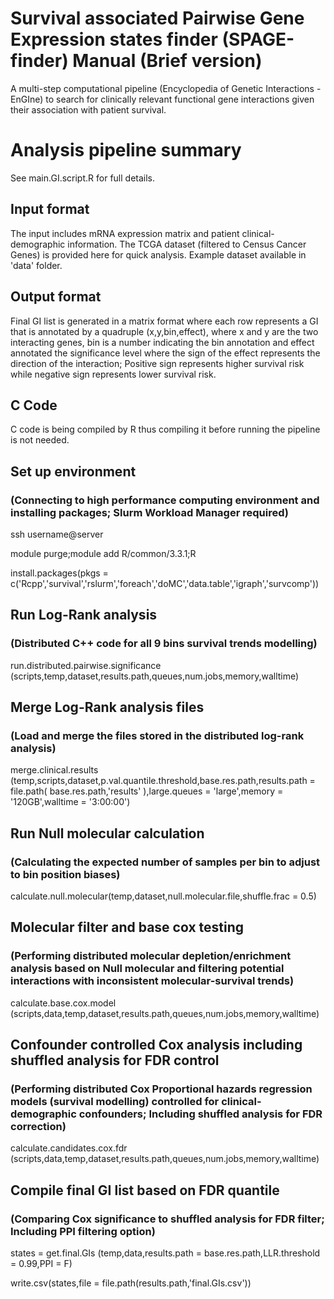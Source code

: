 # Survival associated Pairwise Gene Expression states finder (SPAGE-finder) Manual (Brief version)

A multi-step computational pipeline (Encyclopedia of Genetic Interactions - EnGIne) to search for clinically relevant functional gene interactions given their association with patient survival.

# Analysis pipeline summary
See main.GI.script.R for full details.

## Input format
The input includes mRNA expression matrix and patient clinical-demographic information. The TCGA dataset (filtered to Census Cancer Genes) is provided here for quick analysis. Example dataset available in 'data' folder.

## Output format
Final GI list is generated in a matrix format where each row represents a GI that is annotated by a quadruple (x,y,bin,effect), where x and y are the two interacting genes, bin is a number indicating the bin annotation and effect annotated the significance level where the sign of the effect represents the direction of the interaction; Positive sign represents higher survival risk while negative sign represents lower survival risk.

## C Code
C code is being compiled by R thus compiling it before running the pipeline is not needed.

  ## Set up environment
  ### (Connecting to high performance computing environment and installing packages; Slurm Workload Manager required)
  ssh username@server
  
  module purge;module add R/common/3.3.1;R
  
  install.packages(pkgs = c('Rcpp','survival','rslurm','foreach','doMC','data.table','igraph','survcomp'))
  
  ## Run Log-Rank analysis
  ### (Distributed C++ code for all 9 bins survival trends modelling)
  run.distributed.pairwise.significance (scripts,temp,dataset,results.path,queues,num.jobs,memory,walltime)

  ## Merge Log-Rank analysis files
  ### (Load and merge the files stored in the distributed log-rank analysis)
  merge.clinical.results (temp,scripts,dataset,p.val.quantile.threshold,base.res.path,results.path = file.path( base.res.path,'results' ),large.queues = 'large',memory = '120GB',walltime = '3:00:00')

  ## Run Null molecular calculation
  ### (Calculating the expected number of samples per bin to adjust to bin position biases)
  calculate.null.molecular(temp,dataset,null.molecular.file,shuffle.frac = 0.5)

  ## Molecular filter and base cox testing
  ### (Performing distributed molecular depletion/enrichment analysis based on Null molecular and filtering potential interactions with inconsistent molecular-survival trends)
  calculate.base.cox.model (scripts,data,temp,dataset,results.path,queues,num.jobs,memory,walltime)

  ## Confounder controlled Cox analysis including shuffled analysis for FDR control
  ### (Performing distributed Cox Proportional hazards regression models (survival modelling) controlled for clinical-demographic confounders; Including shuffled analysis for FDR correction)
  calculate.candidates.cox.fdr (scripts,data,temp,dataset,results.path,queues,num.jobs,memory,walltime)
  
  ## Compile final GI list based on FDR quantile
  ### (Comparing Cox significance to shuffled analysis for FDR filter; Including PPI filtering option)
  states = get.final.GIs (temp,data,results.path = base.res.path,LLR.threshold = 0.99,PPI = F)
  
  write.csv(states,file = file.path(results.path,'final.GIs.csv'))
